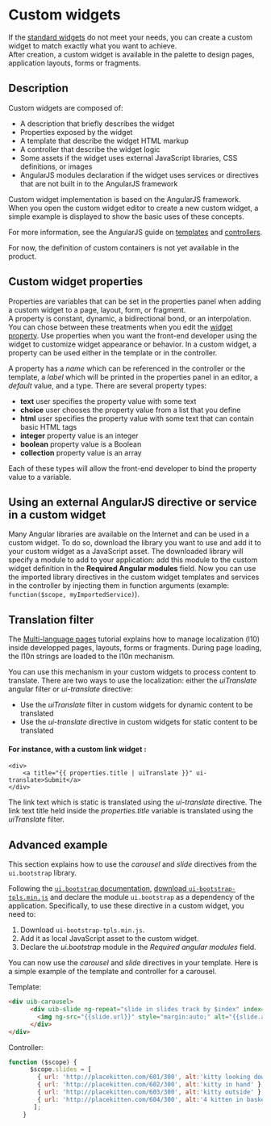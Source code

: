 # Custom widgets

If the [standard widgets](widgets.md) do not meet your needs, you can create a custom widget to match exactly what you want to achieve.  
After creation, a custom widget is available in the palette to design pages, application layouts, forms or fragments. 

## Description

Custom widgets are composed of:

* A description that briefly describes the widget
* Properties exposed by the widget
* A template that describe the widget HTML markup
* A controller that describe the widget logic
* Some assets if the widget uses external JavaScript libraries, CSS definitions, or images
* AngularJS modules declaration if the widget uses services or directives that are not built in to the AngularJS framework

Custom widget implementation is based on the AngularJS framework.  
When you open the custom widget editor to create a new custom widget, a simple example is displayed to show the basic uses of these concepts.

For more information, see the AngularJS guide on [templates](https://docs.angularjs.org/guide/templates) and [controllers](https://docs.angularjs.org/guide/controller).

For now, the definition of custom containers is not yet available in the product.

## Custom widget properties

Properties are variables that can be set in the properties panel when adding a custom widget to a page, layout, form, or fragment.  
A property is constant, dynamic, a bidirectional bond, or an interpolation. You can chose between these treatments when you edit the [widget property](widget-properties.md). Use properties when you want the front-end developer using the widget to customize widget appearance or behavior. In a custom widget, a property can be used either in the template or in the controller.

A property has a _name_ which can be referenced in the controller or the template, a _label_ which will be printed in the properties panel in an editor, a _default_ value, and a type. There are several property types:

* **text** user specifies the property value with some text
* **choice** user chooses the property value from a list that you define
* **html** user specifies the property value with some text that can contain basic HTML tags
* **integer** property value is an integer
* **boolean** property value is a Boolean
* **collection** property value is an array

Each of these types will allow the front-end developer to bind the property value to a variable. 

## Using an external AngularJS directive or service in a custom widget

Many Angular libraries are available on the Internet and can be used in a custom widget. To do so, download the library you want to use and add it to your custom widget as a JavaScript asset. The downloaded library will specify a module to add to your application: add this module to the custom widget definition in the **Required Angular modules** field. Now you can use the imported library directives in the custom widget templates and services in the controller by injecting them in function arguments (example: `function($scope, myImportedService)`).

## Translation filter

The [Multi-language pages](multi-language-pages.md) tutorial explains how to manage localization (l10) inside developped pages, layouts, forms or fragments. During page loading, the l10n strings are loaded to the l10n mechanism.

You can use this mechanism in your custom widgets to process content to translate. There are two ways to use the localization: either the _uiTranslate_ angular filter or _ui-translate_ directive:

* Use the _uiTranslate_ filter in custom widgets for dynamic content to be translated
* Use the _ui-translate_ directive in custom widgets for static content to be translated

#### For instance, with a custom link widget :
```
<div>
    <a title="{{ properties.title | uiTranslate }}" ui-translate>Submit</a>
</div>
```

The link text which is static is translated using the _ui-translate_ directive. The link text title held inside the _properties.title_ variable is translated using the _uiTranslate_ filter.

## Advanced example

This section explains how to use the _carousel_ and _slide_ directives from the `ui.bootstrap` library.

Following the [`ui.bootstrap` documentation](https://angular-ui.github.io/bootstrap/#/getting_started), 
[download `ui-bootstrap-tpls.min.js`](https://angular-ui.github.io/bootstrap/) and declare the module `ui.bootstrap` as a dependency of the application. Specifically, to use these directive in a custom widget, you need to:

1. Download `ui-bootstrap-tpls.min.js`.
2. Add it as local JavaScript asset to the custom widget.
3. Declare the _ui.bootstrap_ module in the _Required angular modules_ field.

You can now use the _carousel_ and _slide_ directives in your template. Here is a simple example of the template and controller for a carousel.

Template:
``` html
<div uib-carousel>
      <div uib-slide ng-repeat="slide in slides track by $index" index="$index" >
        <img ng-src="{{slide.url}}" style="margin:auto;" alt="{{slide.alt | uiTranslate}}">
      </div>
</div>
```

Controller:
```javascript
function ($scope) {
      $scope.slides = [
        { url: 'http://placekitten.com/601/300', alt:'kitty looking down' },
        { url: 'http://placekitten.com/602/300', alt:'kitty in hand' },
        { url: 'http://placekitten.com/603/300', alt:'kitty outside' },
        { url: 'http://placekitten.com/604/300', alt:'4 kitten in basket' }
       ];
    }
```
